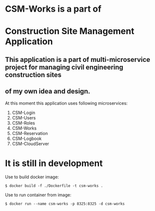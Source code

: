 # CSM-Works is a part of
# Construction Site Management Application

## This application is a part of multi-microservice project for managing civil engineering construction sites
## of my own idea and design.

At this moment this application uses following microservices:
1. CSM-Login
2. CSM-Users
3. CSM-Roles
4. CSM-Works
5. CSM-Reservation
6. CSM-Logbook
7. CSM-CloudServer

# It is still in development

Use to build docker image:

    $ docker build -f ./Dockerfile -t csm-works .

Use to run container from image:

    $ docker run --name csm-works -p 8325:8325 -d csm-works